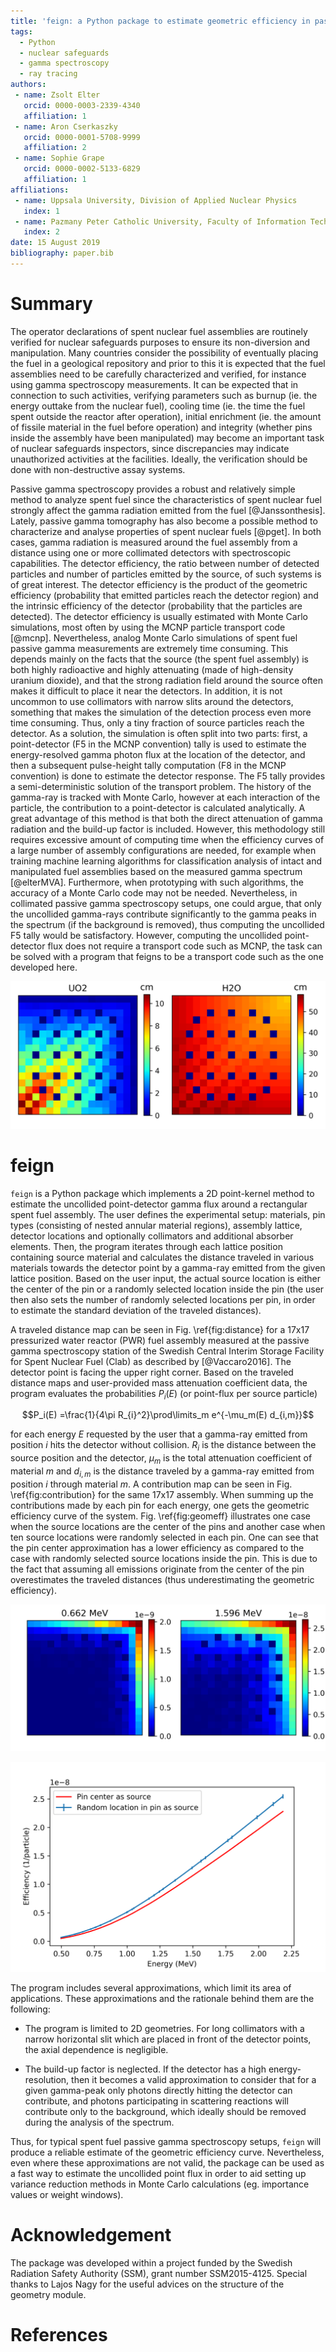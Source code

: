 ```yaml
---
title: 'feign: a Python package to estimate geometric efficiency in passive gamma spectroscopy measurements of nuclear fuel'
tags:
  - Python
  - nuclear safeguards
  - gamma spectroscopy
  - ray tracing
authors:
 - name: Zsolt Elter
   orcid: 0000-0003-2339-4340
   affiliation: 1
 - name: Aron Cserkaszky
   orcid: 0000-0001-5708-9999
   affiliation: 2
 - name: Sophie Grape
   orcid: 0000-0002-5133-6829
   affiliation: 1
affiliations:
 - name: Uppsala University, Division of Applied Nuclear Physics
   index: 1
 - name: Pazmany Peter Catholic University, Faculty of Information Technology
   index: 2
date: 15 August 2019
bibliography: paper.bib
---
```


# Summary

The operator declarations of spent nuclear fuel assemblies are routinely verified for nuclear safeguards purposes to ensure its non-diversion and manipulation. Many countries consider the possibility of eventually placing the fuel in a geological repository and prior to this it is expected that the fuel assemblies need to be carefully characterized and verified, for instance using gamma spectroscopy measurements. It can be expected that in connection to such activities, verifying parameters such as burnup (ie. the energy outtake from the nuclear fuel), cooling time (ie. the time the fuel spent outside the reactor after operation), initial enrichment (ie. the amount of fissile material in the fuel before operation) and integrity (whether pins inside the assembly have been manipulated) may become an important task of nuclear safeguards inspectors, since discrepancies may indicate unauthorized activities at the facilities. Ideally, the verification should be done with non-destructive assay systems.

Passive gamma spectroscopy provides a robust and relatively simple method to analyze spent fuel since the characteristics of spent nuclear fuel strongly affect the gamma radiation emitted from the fuel [@Janssonthesis]. Lately, passive gamma tomography has also become a possible method to characterize and analyse properties of spent nuclear fuels [@pget]. In both cases, gamma radiation is measured around the fuel assembly from a distance using one or more collimated detectors with spectroscopic capabilities. The detector efficiency, the ratio between number of detected particles and number of particles emitted by the source, of such systems is of great interest. The detector efficiency is the product of the geometric efficiency (probability that emitted particles reach the detector region) and the intrinsic efficiency of the detector (probability that the particles are detected). The detector efficiency is usually estimated with Monte Carlo simulations, most often by using the MCNP particle transport code [@mcnp]. Nevertheless, analog Monte Carlo simulations of spent fuel passive gamma measurements are extremely time consuming. This depends mainly on the facts that the source (the spent fuel assembly) is both highly radioactive and highly attenuating (made of high-density uranium dioxide), and that the strong radiation field around the source often makes it difficult to place it near the detectors. In addition, it is not uncommon to use collimators with narrow slits around the detectors, something that makes the simulation of the detection process even more time consuming. Thus, only a tiny fraction of source particles reach the detector. As a solution, the simulation is often split into two parts: first, a point-detector (F5 in the MCNP convention) tally is used to estimate the energy-resolved gamma photon flux at the location of the detector, and then a subsequent pulse-height tally computation (F8 in the MCNP convention) is done to estimate the detector response. The F5 tally provides a semi-deterministic solution of the transport problem. The history of the gamma-ray is tracked with Monte Carlo, however at each interaction of the particle, the contribution to a point-detector is calculated analytically. A great advantage of this method is that both the direct attenuation of gamma radiation and the build-up factor is included. However, this methodology still requires excessive amount of computing time when the efficiency curves of a large number of assembly configurations are needed, for example when training machine learning algorithms for classification analysis of intact and manipulated fuel assemblies based on the measured gamma spectrum [@elterMVA]. Furthermore, when prototyping with such algorithms, the accuracy of a Monte Carlo code may not be needed. Nevertheless, in collimated passive gamma spectroscopy setups, one could argue, that only the uncollided gamma-rays contribute significantly to the gamma peaks in the spectrum (if the background is removed), thus computing the uncollided F5 tally would be satisfactory. However, computing the uncollided point-detector flux does not require a transport code such as MCNP, the task can be solved with a program that feigns to be a transport code such as the one developed here.

![Example of distance traveled in uranium-dioxide and water for a 17x17 PWR assembly being measured at Clab. The detector point is facing the upper right corner and is 270 cm far from the center of the assembly. Each pixel represents the distance traveled in a certain material by a gamma-ray emitted from that position to the detector.\label{fig:distance}](article_distancetravelled.png)

# feign

``feign`` is a Python package which implements a 2D point-kernel method to estimate the uncollided point-detector gamma flux around a rectangular spent fuel assembly. The user defines the experimental setup: materials, pin types (consisting of nested annular material regions), assembly lattice, detector locations and optionally collimators and additional absorber elements. Then, the program iterates through each lattice position containing source material and calculates the distance traveled in various materials towards the detector point by a gamma-ray emitted from the given lattice position. Based on the user input, the actual source location is either the center of the pin or a randomly selected location inside the pin (the user then also sets the number of randomly selected locations per pin, in order to estimate the standard deviation of the traveled distances). 

A traveled distance map can be seen in Fig. \ref{fig:distance} for a 17x17 pressurized water reactor (PWR) fuel assembly measured at the passive gamma spectroscopy station of the Swedish Central Interim Storage Facility for Spent Nuclear Fuel (Clab) as described by [@Vaccaro2016]. The detector point is facing the upper right corner. Based on the traveled distance maps and user-provided mass attenuation coefficient data, the program evaluates the probabilities $P_i(E)$ (or point-flux per source particle)

$$P_i(E) =\frac{1}{4\pi R_{i}^2}\prod\limits_m e^{-\mu_m(E) d_{i,m}}$$

for each energy $E$ requested by the user that a gamma-ray emitted from position $i$ hits the detector without collision. $R_i$ is the distance between the source position and the detector, $\mu_m$ is the total attenuation coefficient of material $m$ and $d_{i,m}$ is the distance traveled by a gamma-ray emitted from position $i$ through material $m$. A contribution map can be seen in Fig. \ref{fig:contribution} for the same 17x17 assembly. When summing up the contributions made by each pin for each energy, one gets the geometric efficiency curve of the system. Fig. \ref{fig:geomeff} illustrates one case when the source locations are the center of the pins and another case when ten source locations were randomly selected in each pin. One can see that the pin center approximation has a lower efficiency as compared to the case with randomly selected source locations inside the pin. This is due to the fact that assuming all emissions originate from the center of the pin overestimates the traveled distances (thus underestimating the geometric efficiency).

![Example of contributions made by a pin position to a detector facing the corner of a 17x17 PWR assembly at Clab. Each pixel represents the probability that a gamma-ray emitted from that position directly hits the detector.\label{fig:contribution}](article_contribution.png)

![Example geometric efficiency curve calculated for a 17x17 PWR assembly being measured at Clab. Errorbar represents three sigmas.\label{fig:geomeff}](article_geomeffave.png)

The program includes several approximations, which limit its area of applications. These approximations and the rationale behind them are the following:

- The program is limited to 2D geometries. For long collimators with a narrow horizontal slit which are placed in front of the detector points, the axial dependence is negligible.

- The build-up factor is neglected. If the detector has a high energy-resolution, then it becomes a valid approximation to consider that for a given gamma-peak only photons directly hitting the detector can contribute, and photons participating in scattering reactions will contribute only to the background, which ideally should be removed during the analysis of the spectrum. 

Thus, for typical spent fuel passive gamma spectroscopy setups, ``feign`` will produce a reliable estimate of the geometric efficiency curve. Nevertheless, even where these approximations are not valid, the package can be used as a fast way to estimate the uncollided point flux in order to aid setting up variance reduction methods in Monte Carlo calculations (eg. importance values or weight windows).

# Acknowledgement

The package was developed within a project funded by the Swedish Radiation Safety Authority (SSM), grant number SSM2015-4125. Special thanks to Lajos Nagy for the useful advices on the structure of the geometry module.

# References

